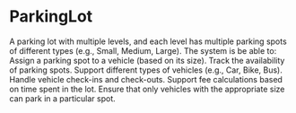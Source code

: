# ParkingLot

A parking lot with multiple levels, and each level has multiple parking spots of different types (e.g., Small, Medium, Large). The system is be able to:
Assign a parking spot to a vehicle (based on its size).
Track the availability of parking spots.
Support different types of vehicles (e.g., Car, Bike, Bus).
Handle vehicle check-ins and check-outs.
Support fee calculations based on time spent in the lot.
Ensure that only vehicles with the appropriate size can park in a particular spot.
